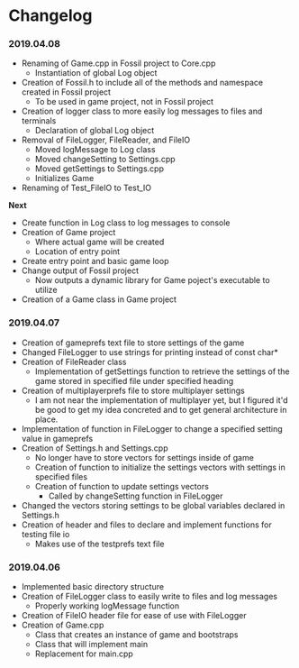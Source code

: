 # Changelog

### 2019.04.08
- Renaming of Game.cpp in Fossil project to Core.cpp
	- Instantiation of global Log object
- Creation of Fossil.h to include all of the methods and namespace created in Fossil project
	- To be used in game project, not in Fossil project
- Creation of logger class to more easily log messages to files and terminals
	- Declaration of global Log object
- Removal of FileLogger, FileReader, and FileIO
	- Moved logMessage to Log class
	- Moved changeSetting to Settings.cpp
	- Moved getSettings to Settings.cpp
	- Initializes Game
- Renaming of Test_FileIO to Test_IO

**Next**
- Create function in Log class to log messages to console
- Creation of Game project
	- Where actual game will be created
	- Location of entry point
- Create entry point and basic game loop
- Change output of Fossil project
	- Now outputs a dynamic library for Game poject's executable to utilize
- Creation of a Game class in Game project


### 2019.04.07
- Creation of gameprefs text file to store settings of the game
- Changed FileLogger to use strings for printing instead of const char*
- Creation of FileReader class
	- Implementation of getSettings function to retrieve the settings of the game stored in specified file under specified heading
- Creation of multiplayerprefs file to store multiplayer settings
	- I am not near the implementation of multiplayer yet, but I figured it'd be good to get my idea concreted and to get general architecture in place.
- Implementation of function in FileLogger to change a specified setting value in gameprefs
- Creation of Settings.h and Settings.cpp
	- No longer have to store vectors for settings inside of game
	- Creation of function to initialize the settings vectors with settings in specified files
	- Creation of function to update settings vectors
		- Called by changeSetting function in FileLogger
- Changed the vectors storing settings to be global variables declared in Settings.h
- Creation of header and files to declare and implement functions for testing file io
	- Makes use of the testprefs text file


### 2019.04.06
- Implemented basic directory structure
- Creation of FileLogger class to easily write to files and log messages
	- Properly working logMessage function
- Creation of FileIO header file for ease of use with FileLogger
- Creation of Game.cpp
	- Class that creates an instance of game and bootstraps
	- Class that will implement main
	- Replacement for main.cpp